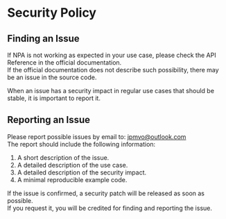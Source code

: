 # Security Policy

## Finding an Issue

If NPA is not working as expected in your use case, please check the API Reference in the official documentation.  
If the official documentation does not describe such possibility, there may be an issue in the source code.  

When an issue has a security impact in regular use cases that should be stable, it is important to report it.  

## Reporting an Issue

Please report possible issues by email to: [jpmvo@outlook.com](mailto:jpmvo@outlook.com?subject=[NPA]%20Security%20Issue)  
The report should include the following information:

1. A short description of the issue.
2. A detailed description of the use case.
3. A detailed description of the security impact.
4. A minimal reproducible example code.

If the issue is confirmed, a security patch will be released as soon as possible.  
If you request it, you will be credited for finding and reporting the issue.  
